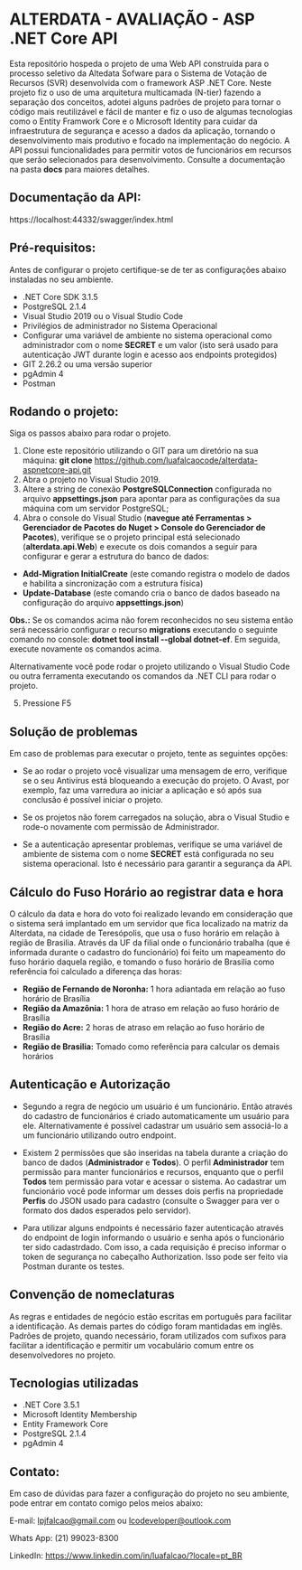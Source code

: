 # ALTERDATA - AVALIAÇÃO - ASP .NET Core API

Esta repositório hospeda o projeto de uma Web API construída para o processo seletivo da Altedata Sofware para o Sistema de Votação de Recursos (SVR) desenvolvida com o framework ASP .NET Core. Neste projeto fiz o uso de uma arquitetura multicamada (N-tier) fazendo a separação dos conceitos, adotei alguns padrões de projeto para tornar o código mais reutilizável e fácil de manter e fiz o uso de algumas tecnologias como o Entity Framwork Core e o Microsoft Identity para cuidar da infraestrutura de segurança e acesso a dados da aplicação, tornando o desenvolvimento mais produtivo e focado na implementação do negócio. A API possui funcionalidades para permitir votos de funcionários em recursos que serão selecionados para desenvolvimento. Consulte a documentação na pasta **docs** para maiores detalhes.

## Documentação da API:

https://localhost:44332/swagger/index.html

## Pré-requisitos:

Antes de configurar o projeto certifique-se de ter as configurações abaixo instaladas no seu ambiente.

+ .NET Core SDK 3.1.5 
+ PostgreSQL 2.1.4
+ Visual Studio 2019 ou o Visual Studio Code
+ Privilégios de administrador no Sistema Operacional
+ Configurar uma variável de ambiente no sistema operacional como administrador com o nome **SECRET** e um valor  (isto será usado para autenticação JWT durante login e acesso aos endpoints protegidos)
+ GIT 2.26.2 ou uma versão superior
+ pgAdmin 4
+ Postman 

## Rodando o projeto:

Siga os passos abaixo para rodar o projeto.

1. Clone este repositório utilizando o GIT para um diretório na sua máquina: **git clone** https://github.com/luafalcaocode/alterdata-aspnetcore-api.git
2. Abra o projeto no Visual Studio 2019.
3. Altere a string de conexão **PostgreSQLConnection** configurada no arquivo **appsettings.json** para apontar para as configurações da sua máquina com um servidor PostgreSQL;
4. Abra o console do Visual Studio (**navegue até Ferramentas > Gerenciador de Pacotes do Nuget > Console do Gerenciador de Pacotes**), verifique se o projeto principal está selecionado (**alterdata.api.Web**) e execute os dois comandos a seguir para configurar e gerar a estrutura do banco de dados:

- **Add-Migration InitialCreate** (este comando registra o modelo de dados e habilita a sincronização com a estrutura física)
- **Update-Database** (este comando cria o banco de dados baseado na configuração do arquivo **appsettings.json**)

**Obs.:** Se os comandos acima não forem reconhecidos no seu sistema então será necessário configurar o recurso **migrations** executando o seguinte comando no console: **dotnet tool install --global dotnet-ef**. Em seguida, execute novamente os comandos acima.

Alternativamente você pode rodar o projeto utilizando o Visual Studio Code ou outra ferramenta executando os comandos da .NET CLI para rodar o projeto. 

5. Pressione F5 

## Solução de problemas

Em caso de problemas para executar o projeto, tente as seguintes opções:

+ Se ao rodar o projeto você visualizar uma mensagem de erro, verifique se o seu Antivírus está bloqueando a execução do projeto. O Avast, por exemplo, faz uma varredura ao iniciar a aplicação e só após sua conclusão é possível iniciar o projeto. 

+ Se os projetos não forem carregados na solução, abra o Visual Studio e rode-o novamente com permissão de Administrador.

+ Se a autenticação apresentar problemas, verifique se uma variável de ambiente de sistema com o nome **SECRET** está configurada no seu sistema operacional. Isto é necessário para garantir a segurança da API.

## Cálculo do Fuso Horário ao registrar data e hora 

O cálculo da data e hora do voto foi realizado levando em consideração que o sistema será implantado em um servidor que fica localizado na matriz da Alterdata, na cidade de Teresópolis, que usa o fuso horário em relação à região de Brasilia. Através da UF da filial onde o funcionário trabalha (que é informada durante o cadastro do funcionário) foi feito um mapeamento do fuso horário daquela região, e tomando o fuso horário de Brasilia como referência foi calculado a diferença das horas:

- **Região de Fernando de Noronha:** 1 hora adiantada em relação ao fuso horário de Brasília
- **Região da Amazônia:** 1 hora de atraso em relação ao fuso horário de Brasília
- **Região do Acre:** 2 horas de atraso em relação ao fuso horário de Brasília
- **Região de Brasilia:** Tomado como referência para calcular os demais horários


## Autenticação e Autorização

- Segundo a regra de negócio um usuário é um funcionário. Então através do cadastro de funcionários é criado automaticamente um usuário para ele. Alternativamente é possível cadastrar um usuário sem associá-lo a um funcionário utilizando outro endpoint. 

- Existem 2 permissões que são inseridas na tabela durante a criação do banco de dados (**Administrador** e **Todos**). O perfil **Administrador** tem permissão para manter funcionários e recursos, enquanto que o perfil **Todos** tem permissão para votar e acessar o sistema. Ao cadastrar um funcionário você pode informar um desses dois perfis na propriedade **Perfis** do JSON usado para cadastro (consulte o Swagger para ver o formato dos dados esperados pelo servidor).

- Para utilizar alguns endpoints é necessário fazer autenticação através do endpoint de login informando o usuário e senha após o funcionário ter sido cadastrdado. Com isso, a cada requisição é preciso informar o token de segurança no cabeçalho Authorization. Isso pode ser feito via Postman durante os testes.

## Convenção de nomeclaturas

As regras e entidades de negócio estão escritas em português para facilitar a identificação. As demais partes do código foram mantidadas em inglês. Padrões de projeto, quando necessário, foram utilizados com sufixos para facilitar a identificação e permitir um vocabulário comum entre os desenvolvedores no projeto.


## Tecnologias utilizadas

- .NET Core 3.5.1
-  Microsoft Identity Membership
-  Entity Framework Core
-  PostgreSQL 2.1.4
-  pgAdmin 4

## Contato:

Em caso de dúvidas para fazer a configuração do projeto no seu ambiente, pode entrar em contato comigo pelos meios abaixo:

E-mail: lpjfalcao@gmail.com ou lcodeveloper@outlook.com

Whats App: (21) 99023-8300

LinkedIn: https://www.linkedin.com/in/luafalcao/?locale=pt_BR

